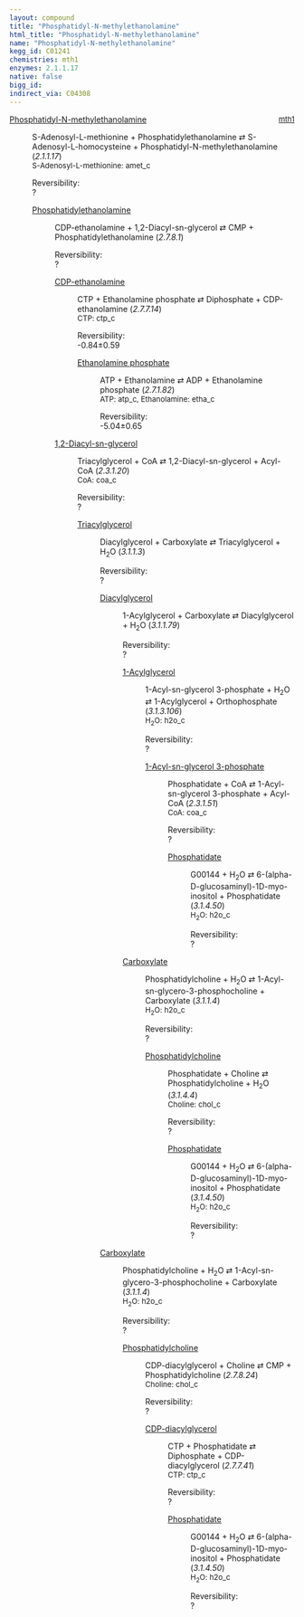```yaml
---
layout: compound
title: "Phosphatidyl-N-methylethanolamine"
html_title: "Phosphatidyl-N-methylethanolamine"
name: "Phosphatidyl-N-methylethanolamine"
kegg_id: C01241
chemistries: mth1
enzymes: 2.1.1.17
native: false
bigg_id: 
indirect_via: C04308
---
```

<dl><dt class='rs-product'><a href='/compounds/C01241' class='link-dark' data-bs-toggle='tooltip' data-bs-html='true' data-bs-title='KEGG: C01241'>Phosphatidyl-N-methylethanolamine</a><span style='float: right; max-width: 40%'><a href='/chemistries/mth1' class='link-dark opacity-50' style='font-size: small; word-wrap: anywhere;'>mth1</a></span></dt><dd><p>S-Adenosyl-L-methionine + Phosphatidylethanolamine &#8644; S-Adenosyl-L-homocysteine + Phosphatidyl-N-methylethanolamine (<i>2.1.1.17</i>)<br /><span style='font-size: small;'><span data-bs-toggle='tooltip' data-bs-html='true' data-bs-title='KEGG: C00019'>S-Adenosyl-L-methionine</span>: amet_c</span><br /><div class="reversibility_info">Reversibility: <div class="progress"><div class="progress-bar bg-light" role="progressbar" style="width: 100%" aria-valuenow="0" aria-valuemin="0" aria-valuemax="100"></div></div><span>?</span><div class="progress"><div class="progress-bar bg-light" role="progressbar" style="width: 100%" aria-valuenow="0" aria-valuemin="0" aria-valuemax="10"></div></div></div></p><dl><dt><a href='/compounds/C00350' class='link-dark' data-bs-toggle='tooltip' data-bs-html='true' data-bs-title='KEGG: C00350'>Phosphatidylethanolamine</a><span style='float: right; max-width: 40%'><a href='/chemistries/None' class='link-dark opacity-50' style='font-size: small; word-wrap: anywhere;'></a></span></dt><dd><p>CDP-ethanolamine + 1,2-Diacyl-sn-glycerol &#8644; CMP + Phosphatidylethanolamine (<i>2.7.8.1</i>)<br /><div class="reversibility_info">Reversibility: <div class="progress"><div class="progress-bar bg-light" role="progressbar" style="width: 100%" aria-valuenow="0" aria-valuemin="0" aria-valuemax="100"></div></div><span>?</span><div class="progress"><div class="progress-bar bg-light" role="progressbar" style="width: 100%" aria-valuenow="0" aria-valuemin="0" aria-valuemax="10"></div></div></div></p><dl><dt><a href='/compounds/C00570' class='link-dark' data-bs-toggle='tooltip' data-bs-html='true' data-bs-title='KEGG: C00570'>CDP-ethanolamine</a><span style='float: right; max-width: 40%'><a href='/chemistries/None' class='link-dark opacity-50' style='font-size: small; word-wrap: anywhere;'></a></span></dt><dd><p>CTP + Ethanolamine phosphate &#8644; Diphosphate + CDP-ethanolamine (<i>2.7.7.14</i>)<br /><span style='font-size: small;'><span data-bs-toggle='tooltip' data-bs-html='true' data-bs-title='KEGG: C00063'>CTP</span>: ctp_c</span><br /><div class="reversibility_info">Reversibility: <div class="progress" style="flex-direction: row-reverse;"><div class="progress-bar bg-success" role="progressbar" style="width: 8.35%" aria-valuenow="-0.8351862309726739" aria-valuemin="0" aria-valuemax="10"></div><div class="progress-bar bg-warning" role="progressbar" style="width: 5.92%" aria-valuenow="-0.8351862309726739" aria-valuemin="0" aria-valuemax="10"></div></div><span>-0.84&plusmn;0.59</span><div class="progress"><div class="progress-bar bg-danger" role="progressbar" style="width: 0%" aria-valuenow="-0.8351862309726739" aria-valuemin="0" aria-valuemax="10"></div></div></div></p><dl><dt><a href='/compounds/C00346' class='link-dark' data-bs-toggle='tooltip' data-bs-html='true' data-bs-title='KEGG: C00346'>Ethanolamine phosphate</a><span style='float: right; max-width: 40%'><a href='/chemistries/None' class='link-dark opacity-50' style='font-size: small; word-wrap: anywhere;'></a></span></dt><dd><p>ATP + Ethanolamine &#8644; ADP + Ethanolamine phosphate (<i>2.7.1.82</i>)<br /><span style='font-size: small;'><span data-bs-toggle='tooltip' data-bs-html='true' data-bs-title='KEGG: C00002'>ATP</span>: atp_c, <span data-bs-toggle='tooltip' data-bs-html='true' data-bs-title='KEGG: C00189'>Ethanolamine</span>: etha_c</span><br /><div class="reversibility_info">Reversibility: <div class="progress" style="flex-direction: row-reverse;"><div class="progress-bar bg-success" role="progressbar" style="width: 50.42%" aria-valuenow="-5.04167340075024" aria-valuemin="0" aria-valuemax="10"></div><div class="progress-bar bg-warning" role="progressbar" style="width: 6.51%" aria-valuenow="-5.04167340075024" aria-valuemin="0" aria-valuemax="10"></div></div><span>-5.04&plusmn;0.65</span><div class="progress"><div class="progress-bar bg-danger" role="progressbar" style="width: 0%" aria-valuenow="-5.04167340075024" aria-valuemin="0" aria-valuemax="10"></div></div></div></p><dl></dl></dd></dl></dd><dt><a href='/compounds/C00641' class='link-dark' data-bs-toggle='tooltip' data-bs-html='true' data-bs-title='KEGG: C00641'>1,2-Diacyl-sn-glycerol</a><span style='float: right; max-width: 40%'><a href='/chemistries/None' class='link-dark opacity-50' style='font-size: small; word-wrap: anywhere;'></a></span></dt><dd><p>Triacylglycerol + CoA &#8644; 1,2-Diacyl-sn-glycerol + Acyl-CoA (<i>2.3.1.20</i>)<br /><span style='font-size: small;'><span data-bs-toggle='tooltip' data-bs-html='true' data-bs-title='KEGG: C00010'>CoA</span>: coa_c</span><br /><div class="reversibility_info">Reversibility: <div class="progress"><div class="progress-bar bg-light" role="progressbar" style="width: 100%" aria-valuenow="0" aria-valuemin="0" aria-valuemax="100"></div></div><span>?</span><div class="progress"><div class="progress-bar bg-light" role="progressbar" style="width: 100%" aria-valuenow="0" aria-valuemin="0" aria-valuemax="10"></div></div></div></p><dl><dt><a href='/compounds/C00422' class='link-dark' data-bs-toggle='tooltip' data-bs-html='true' data-bs-title='KEGG: C00422'>Triacylglycerol</a><span style='float: right; max-width: 40%'><a href='/chemistries/None' class='link-dark opacity-50' style='font-size: small; word-wrap: anywhere;'></a></span></dt><dd><p>Diacylglycerol + Carboxylate &#8644; Triacylglycerol + H<sub>2</sub>O (<i>3.1.1.3</i>)<br /><div class="reversibility_info">Reversibility: <div class="progress"><div class="progress-bar bg-light" role="progressbar" style="width: 100%" aria-valuenow="0" aria-valuemin="0" aria-valuemax="100"></div></div><span>?</span><div class="progress"><div class="progress-bar bg-light" role="progressbar" style="width: 100%" aria-valuenow="0" aria-valuemin="0" aria-valuemax="10"></div></div></div></p><dl><dt><a href='/compounds/C00165' class='link-dark' data-bs-toggle='tooltip' data-bs-html='true' data-bs-title='KEGG: C00165'>Diacylglycerol</a><span style='float: right; max-width: 40%'><a href='/chemistries/None' class='link-dark opacity-50' style='font-size: small; word-wrap: anywhere;'></a></span></dt><dd><p>1-Acylglycerol + Carboxylate &#8644; Diacylglycerol + H<sub>2</sub>O (<i>3.1.1.79</i>)<br /><div class="reversibility_info">Reversibility: <div class="progress"><div class="progress-bar bg-light" role="progressbar" style="width: 100%" aria-valuenow="0" aria-valuemin="0" aria-valuemax="100"></div></div><span>?</span><div class="progress"><div class="progress-bar bg-light" role="progressbar" style="width: 100%" aria-valuenow="0" aria-valuemin="0" aria-valuemax="10"></div></div></div></p><dl><dt><a href='/compounds/C01885' class='link-dark' data-bs-toggle='tooltip' data-bs-html='true' data-bs-title='KEGG: C01885'>1-Acylglycerol</a><span style='float: right; max-width: 40%'><a href='/chemistries/None' class='link-dark opacity-50' style='font-size: small; word-wrap: anywhere;'></a></span></dt><dd><p>1-Acyl-sn-glycerol 3-phosphate + H<sub>2</sub>O &#8644; 1-Acylglycerol + Orthophosphate (<i>3.1.3.106</i>)<br /><span style='font-size: small;'><span data-bs-toggle='tooltip' data-bs-html='true' data-bs-title='KEGG: C00001'>H<sub>2</sub>O</span>: h2o_c</span><br /><div class="reversibility_info">Reversibility: <div class="progress"><div class="progress-bar bg-light" role="progressbar" style="width: 100%" aria-valuenow="0" aria-valuemin="0" aria-valuemax="100"></div></div><span>?</span><div class="progress"><div class="progress-bar bg-light" role="progressbar" style="width: 100%" aria-valuenow="0" aria-valuemin="0" aria-valuemax="10"></div></div></div></p><dl><dt><a href='/compounds/C00681' class='link-dark' data-bs-toggle='tooltip' data-bs-html='true' data-bs-title='KEGG: C00681'>1-Acyl-sn-glycerol 3-phosphate</a><span style='float: right; max-width: 40%'><a href='/chemistries/None' class='link-dark opacity-50' style='font-size: small; word-wrap: anywhere;'></a></span></dt><dd><p>Phosphatidate + CoA &#8644; 1-Acyl-sn-glycerol 3-phosphate + Acyl-CoA (<i>2.3.1.51</i>)<br /><span style='font-size: small;'><span data-bs-toggle='tooltip' data-bs-html='true' data-bs-title='KEGG: C00010'>CoA</span>: coa_c</span><br /><div class="reversibility_info">Reversibility: <div class="progress"><div class="progress-bar bg-light" role="progressbar" style="width: 100%" aria-valuenow="0" aria-valuemin="0" aria-valuemax="100"></div></div><span>?</span><div class="progress"><div class="progress-bar bg-light" role="progressbar" style="width: 100%" aria-valuenow="0" aria-valuemin="0" aria-valuemax="10"></div></div></div></p><dl><dt><a href='/compounds/C00416' class='link-dark' data-bs-toggle='tooltip' data-bs-html='true' data-bs-title='KEGG: C00416'>Phosphatidate</a><span style='float: right; max-width: 40%'><a href='/chemistries/None' class='link-dark opacity-50' style='font-size: small; word-wrap: anywhere;'></a></span></dt><dd><p>G00144 + H<sub>2</sub>O &#8644; 6-(alpha-D-glucosaminyl)-1D-myo-inositol + Phosphatidate (<i>3.1.4.50</i>)<br /><span style='font-size: small;'><span data-bs-toggle='tooltip' data-bs-html='true' data-bs-title='KEGG: C00001'>H<sub>2</sub>O</span>: h2o_c</span><br /><div class="reversibility_info">Reversibility: <div class="progress"><div class="progress-bar bg-light" role="progressbar" style="width: 100%" aria-valuenow="0" aria-valuemin="0" aria-valuemax="100"></div></div><span>?</span><div class="progress"><div class="progress-bar bg-light" role="progressbar" style="width: 100%" aria-valuenow="0" aria-valuemin="0" aria-valuemax="10"></div></div></div></p><dl></dl></dd></dl></dd></dl></dd><dt><a href='/compounds/C00060' class='link-dark' data-bs-toggle='tooltip' data-bs-html='true' data-bs-title='KEGG: C00060'>Carboxylate</a><span style='float: right; max-width: 40%'><a href='/chemistries/None' class='link-dark opacity-50' style='font-size: small; word-wrap: anywhere;'></a></span></dt><dd><p>Phosphatidylcholine + H<sub>2</sub>O &#8644; 1-Acyl-sn-glycero-3-phosphocholine + Carboxylate (<i>3.1.1.4</i>)<br /><span style='font-size: small;'><span data-bs-toggle='tooltip' data-bs-html='true' data-bs-title='KEGG: C00001'>H<sub>2</sub>O</span>: h2o_c</span><br /><div class="reversibility_info">Reversibility: <div class="progress"><div class="progress-bar bg-light" role="progressbar" style="width: 100%" aria-valuenow="0" aria-valuemin="0" aria-valuemax="100"></div></div><span>?</span><div class="progress"><div class="progress-bar bg-light" role="progressbar" style="width: 100%" aria-valuenow="0" aria-valuemin="0" aria-valuemax="10"></div></div></div></p><dl><dt><a href='/compounds/C00157' class='link-dark' data-bs-toggle='tooltip' data-bs-html='true' data-bs-title='KEGG: C00157'>Phosphatidylcholine</a><span style='float: right; max-width: 40%'><a href='/chemistries/None' class='link-dark opacity-50' style='font-size: small; word-wrap: anywhere;'></a></span></dt><dd><p>Phosphatidate + Choline &#8644; Phosphatidylcholine + H<sub>2</sub>O (<i>3.1.4.4</i>)<br /><span style='font-size: small;'><span data-bs-toggle='tooltip' data-bs-html='true' data-bs-title='KEGG: C00114'>Choline</span>: chol_c</span><br /><div class="reversibility_info">Reversibility: <div class="progress"><div class="progress-bar bg-light" role="progressbar" style="width: 100%" aria-valuenow="0" aria-valuemin="0" aria-valuemax="100"></div></div><span>?</span><div class="progress"><div class="progress-bar bg-light" role="progressbar" style="width: 100%" aria-valuenow="0" aria-valuemin="0" aria-valuemax="10"></div></div></div></p><dl><dt><a href='/compounds/C00416' class='link-dark' data-bs-toggle='tooltip' data-bs-html='true' data-bs-title='KEGG: C00416'>Phosphatidate</a><span style='float: right; max-width: 40%'><a href='/chemistries/None' class='link-dark opacity-50' style='font-size: small; word-wrap: anywhere;'></a></span></dt><dd><p>G00144 + H<sub>2</sub>O &#8644; 6-(alpha-D-glucosaminyl)-1D-myo-inositol + Phosphatidate (<i>3.1.4.50</i>)<br /><span style='font-size: small;'><span data-bs-toggle='tooltip' data-bs-html='true' data-bs-title='KEGG: C00001'>H<sub>2</sub>O</span>: h2o_c</span><br /><div class="reversibility_info">Reversibility: <div class="progress"><div class="progress-bar bg-light" role="progressbar" style="width: 100%" aria-valuenow="0" aria-valuemin="0" aria-valuemax="100"></div></div><span>?</span><div class="progress"><div class="progress-bar bg-light" role="progressbar" style="width: 100%" aria-valuenow="0" aria-valuemin="0" aria-valuemax="10"></div></div></div></p><dl></dl></dd></dl></dd></dl></dd></dl></dd><dt><a href='/compounds/C00060' class='link-dark' data-bs-toggle='tooltip' data-bs-html='true' data-bs-title='KEGG: C00060'>Carboxylate</a><span style='float: right; max-width: 40%'><a href='/chemistries/None' class='link-dark opacity-50' style='font-size: small; word-wrap: anywhere;'></a></span></dt><dd><p>Phosphatidylcholine + H<sub>2</sub>O &#8644; 1-Acyl-sn-glycero-3-phosphocholine + Carboxylate (<i>3.1.1.4</i>)<br /><span style='font-size: small;'><span data-bs-toggle='tooltip' data-bs-html='true' data-bs-title='KEGG: C00001'>H<sub>2</sub>O</span>: h2o_c</span><br /><div class="reversibility_info">Reversibility: <div class="progress"><div class="progress-bar bg-light" role="progressbar" style="width: 100%" aria-valuenow="0" aria-valuemin="0" aria-valuemax="100"></div></div><span>?</span><div class="progress"><div class="progress-bar bg-light" role="progressbar" style="width: 100%" aria-valuenow="0" aria-valuemin="0" aria-valuemax="10"></div></div></div></p><dl><dt><a href='/compounds/C00157' class='link-dark' data-bs-toggle='tooltip' data-bs-html='true' data-bs-title='KEGG: C00157'>Phosphatidylcholine</a><span style='float: right; max-width: 40%'><a href='/chemistries/None' class='link-dark opacity-50' style='font-size: small; word-wrap: anywhere;'></a></span></dt><dd><p>CDP-diacylglycerol + Choline &#8644; CMP + Phosphatidylcholine (<i>2.7.8.24</i>)<br /><span style='font-size: small;'><span data-bs-toggle='tooltip' data-bs-html='true' data-bs-title='KEGG: C00114'>Choline</span>: chol_c</span><br /><div class="reversibility_info">Reversibility: <div class="progress"><div class="progress-bar bg-light" role="progressbar" style="width: 100%" aria-valuenow="0" aria-valuemin="0" aria-valuemax="100"></div></div><span>?</span><div class="progress"><div class="progress-bar bg-light" role="progressbar" style="width: 100%" aria-valuenow="0" aria-valuemin="0" aria-valuemax="10"></div></div></div></p><dl><dt><a href='/compounds/C00269' class='link-dark' data-bs-toggle='tooltip' data-bs-html='true' data-bs-title='KEGG: C00269'>CDP-diacylglycerol</a><span style='float: right; max-width: 40%'><a href='/chemistries/None' class='link-dark opacity-50' style='font-size: small; word-wrap: anywhere;'></a></span></dt><dd><p>CTP + Phosphatidate &#8644; Diphosphate + CDP-diacylglycerol (<i>2.7.7.41</i>)<br /><span style='font-size: small;'><span data-bs-toggle='tooltip' data-bs-html='true' data-bs-title='KEGG: C00063'>CTP</span>: ctp_c</span><br /><div class="reversibility_info">Reversibility: <div class="progress"><div class="progress-bar bg-light" role="progressbar" style="width: 100%" aria-valuenow="0" aria-valuemin="0" aria-valuemax="100"></div></div><span>?</span><div class="progress"><div class="progress-bar bg-light" role="progressbar" style="width: 100%" aria-valuenow="0" aria-valuemin="0" aria-valuemax="10"></div></div></div></p><dl><dt><a href='/compounds/C00416' class='link-dark' data-bs-toggle='tooltip' data-bs-html='true' data-bs-title='KEGG: C00416'>Phosphatidate</a><span style='float: right; max-width: 40%'><a href='/chemistries/None' class='link-dark opacity-50' style='font-size: small; word-wrap: anywhere;'></a></span></dt><dd><p>G00144 + H<sub>2</sub>O &#8644; 6-(alpha-D-glucosaminyl)-1D-myo-inositol + Phosphatidate (<i>3.1.4.50</i>)<br /><span style='font-size: small;'><span data-bs-toggle='tooltip' data-bs-html='true' data-bs-title='KEGG: C00001'>H<sub>2</sub>O</span>: h2o_c</span><br /><div class="reversibility_info">Reversibility: <div class="progress"><div class="progress-bar bg-light" role="progressbar" style="width: 100%" aria-valuenow="0" aria-valuemin="0" aria-valuemax="100"></div></div><span>?</span><div class="progress"><div class="progress-bar bg-light" role="progressbar" style="width: 100%" aria-valuenow="0" aria-valuemin="0" aria-valuemax="10"></div></div></div></p><dl></dl></dd></dl></dd></dl></dd></dl></dd></dl></dd></dl></dd></dl></dd></dl></dd></dl>